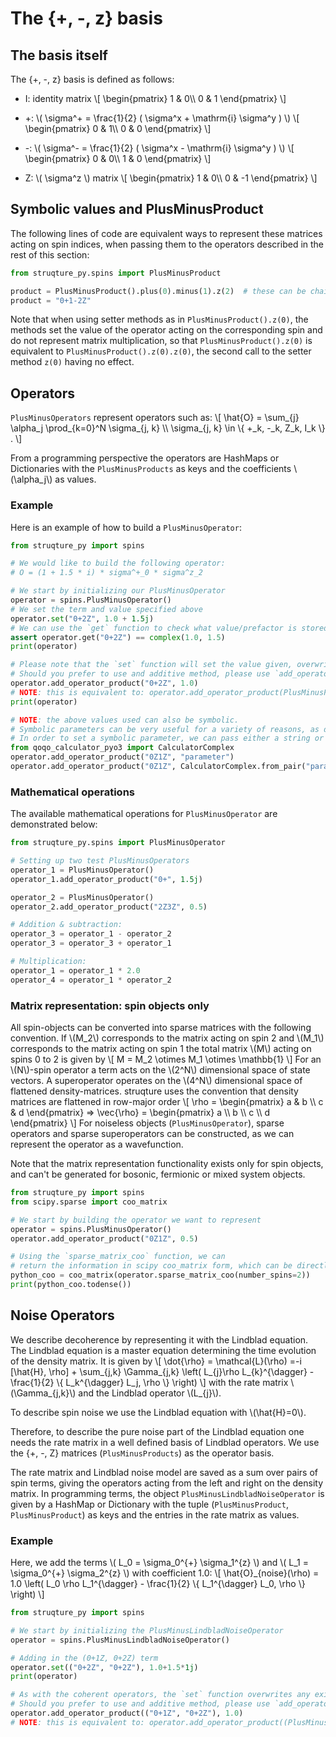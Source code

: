 # The {+, -, z} basis

## The basis itself

The {+, -, z} basis is defined as follows:
* I: identity matrix
\\[
\begin{pmatrix}
1 & 0\\\\
0 & 1
\end{pmatrix}
\\]

* +: \\( \sigma^+ = \frac{1}{2} ( \sigma^x + \mathrm{i} \sigma^y ) \\)
\\[
\begin{pmatrix}
0 & 1\\\\
0 & 0
\end{pmatrix}
\\]

* -: \\( \sigma^- = \frac{1}{2} ( \sigma^x - \mathrm{i} \sigma^y ) \\)
\\[
\begin{pmatrix}
0 & 0\\\\
1 & 0
\end{pmatrix}
\\]

* Z: \\( \sigma^z \\) matrix
\\[
\begin{pmatrix}
1 & 0\\\\
0 & -1
\end{pmatrix}
\\]

## Symbolic values and PlusMinusProduct

The following lines of code are equivalent ways to represent these matrices acting on spin indices, when passing them to the operators described in the rest of this section:

```python
from struqture_py.spins import PlusMinusProduct

product = PlusMinusProduct().plus(0).minus(1).z(2)  # these can be chained similarly to PauliProducts
product = "0+1-2Z"
```

Note that when using setter methods as in `PlusMinusProduct().z(0)`, the methods set the value of the operator acting on the corresponding spin and do not 
represent matrix multiplication, so that `PlusMinusProduct().z(0)` is equivalent to `PlusMinusProduct().z(0).z(0)`, the second call to the setter method `z(0)` having no effect.

## Operators

`PlusMinusOperators` represent operators such as:
\\[
\hat{O} = \sum_{j} \alpha_j \prod_{k=0}^N \sigma_{j, k} \\\\
    \sigma_{j, k} \in \\{ +_k, -_k, Z_k, I_k \\} .
\\]

From a programming perspective the operators are HashMaps or Dictionaries with the `PlusMinusProducts` as keys and the coefficients \\(\alpha_j\\) as values.

### Example

Here is an example of how to build a `PlusMinusOperator`:

```python
from struqture_py import spins

# We would like to build the following operator:
# O = (1 + 1.5 * i) * sigma^+_0 * sigma^z_2

# We start by initializing our PlusMinusOperator
operator = spins.PlusMinusOperator()
# We set the term and value specified above
operator.set("0+2Z", 1.0 + 1.5j)
# We can use the `get` function to check what value/prefactor is stored for 0+2Z
assert operator.get("0+2Z") == complex(1.0, 1.5)
print(operator)

# Please note that the `set` function will set the value given, overwriting any previous value.
# Should you prefer to use and additive method, please use `add_operator_product`:
operator.add_operator_product("0+2Z", 1.0)
# NOTE: this is equivalent to: operator.add_operator_product(PlusMinusProduct().plus(0).z(2), 1.0)
print(operator)

# NOTE: the above values used can also be symbolic.
# Symbolic parameters can be very useful for a variety of reasons, as detailed in the introduction. 
# In order to set a symbolic parameter, we can pass either a string or use the `qoqo_calculator_pyo3` package:
from qoqo_calculator_pyo3 import CalculatorComplex
operator.add_operator_product("0Z1Z", "parameter")
operator.add_operator_product("0Z1Z", CalculatorComplex.from_pair("parameter", 0.0))

```

### Mathematical operations

The available mathematical operations for `PlusMinusOperator` are demonstrated below:

```python
from struqture_py.spins import PlusMinusOperator

# Setting up two test PlusMinusOperators
operator_1 = PlusMinusOperator()
operator_1.add_operator_product("0+", 1.5j)

operator_2 = PlusMinusOperator()
operator_2.add_operator_product("2Z3Z", 0.5)

# Addition & subtraction:
operator_3 = operator_1 - operator_2
operator_3 = operator_3 + operator_1

# Multiplication:
operator_1 = operator_1 * 2.0
operator_4 = operator_1 * operator_2

```

### Matrix representation: spin objects only

All spin-objects can be converted into sparse matrices with the following convention.
If \\(M_2\\) corresponds to the matrix acting on spin 2 and \\(M_1\\) corresponds to the matrix acting on spin 1 the total matrix \\(M\\) acting on spins 0 to 2 is given by
\\[
    M = M_2 \otimes M_1 \otimes \mathbb{1}
\\]
For an \\(N\\)-spin operator a term acts on the \\(2^N\\) dimensional space of state vectors.
A superoperator operates on the \\(4^N\\) dimensional space of flattened density-matrices.
struqture uses the convention that density matrices are flattened in row-major order
\\[
    \rho = \begin{pmatrix} a & b \\\\ c & d \end{pmatrix} => \vec{\rho} = \begin{pmatrix} a \\\\ b \\\\ c \\\\ d \end{pmatrix}
\\]
For noiseless objects (`PlusMinusOperator`), sparse operators and sparse superoperators can be constructed, as we can represent the operator as a wavefunction.

Note that the matrix representation functionality exists only for spin objects, and can't be generated for bosonic, fermionic or mixed system objects.

```python
from struqture_py import spins
from scipy.sparse import coo_matrix

# We start by building the operator we want to represent
operator = spins.PlusMinusOperator()
operator.add_operator_product("0Z1Z", 0.5)

# Using the `sparse_matrix_coo` function, we can
# return the information in scipy coo_matrix form, which can be directly fed in:
python_coo = coo_matrix(operator.sparse_matrix_coo(number_spins=2))
print(python_coo.todense())
```
## Noise Operators

We describe decoherence by representing it with the Lindblad equation.
The Lindblad equation is a master equation determining the time evolution of the density matrix.
It is given by
\\[
    \dot{\rho} = \mathcal{L}(\rho) =-i \[\hat{H}, \rho\] + \sum_{j,k} \Gamma_{j,k} \left( L_{j}\rho L_{k}^{\dagger} - \frac{1}{2} \\{ L_k^{\dagger} L_j, \rho \\} \right)
\\]
with the rate matrix \\(\Gamma_{j,k}\\) and the Lindblad operator \\(L_{j}\\).

To describe spin noise we use the Lindblad equation with \\(\hat{H}=0\\).

Therefore, to describe the pure noise part of the Lindblad equation one needs the rate matrix in a well defined basis of Lindblad operators.
We use the {+, -, Z} matrices (`PlusMinusProducts`) as the operator basis.

The rate matrix and Lindblad noise model are saved as a sum over pairs of spin terms, giving the operators acting from the left and right on the density matrix.
In programming terms, the object `PlusMinusLindbladNoiseOperator` is given by a HashMap or Dictionary with the tuple (`PlusMinusProduct`, `PlusMinusProduct`) as keys and the entries in the rate matrix as values.

### Example

Here, we add the terms \\( L_0 = \sigma_0^{+} \sigma_1^{z} \\) and \\( L_1 = \sigma_0^{+} \sigma_2^{z} \\) with coefficient 1.0: 
\\[ \hat{O}_{noise}(\rho) = 1.0 \left( L_0 \rho L_1^{\dagger} - \frac{1}{2} \\{ L_1^{\dagger} L_0, \rho \\} \right) \\]

```python
from struqture_py import spins

# We start by initializing the PlusMinusLindbladNoiseOperator
operator = spins.PlusMinusLindbladNoiseOperator()

# Adding in the (0+1Z, 0+2Z) term
operator.set(("0+2Z", "0+2Z"), 1.0+1.5*1j)
print(operator)

# As with the coherent operators, the `set` function overwrites any existing value for the given key (here, a tuple of strings or PlusMinusProducts).
# Should you prefer to use and additive method, please use `add_operator_product`:
operator.add_operator_product(("0+1Z", "0+2Z"), 1.0)
# NOTE: this is equivalent to: operator.add_operator_product((PlusMinusProduct().plus(0).z(1), PlusMinusProduct().plus(0).z(2)), 1.0)

```

